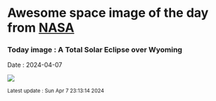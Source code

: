 
# Awesome space image of the day from [NASA](https://api.nasa.gov/)

### Today image : A Total Solar Eclipse over Wyoming
Date : 2024-04-07

![](https://apod.nasa.gov/apod/image/2404/EclipseWyoming_Cooper_960.jpg)

<small>Latest update : Sun Apr  7 23:13:14 2024</small>
        